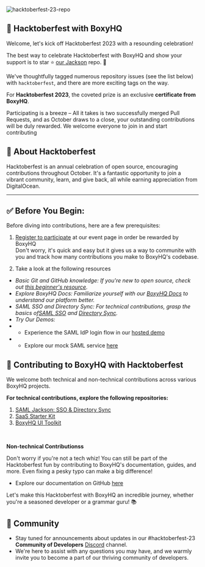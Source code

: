 

![hacktoberfest-23-repo](https://github.com/boxyhq/hacktoberfest-23/assets/66887028/31a42913-60c6-4635-9479-6e6fdbbac51a)

##  🚀 Hacktoberfest with BoxyHQ
Welcome, let's kick off Hacktoberfest 2023 with a resounding celebration!

The best way to celebrate Hacktoberfest with BoxyHQ and show your support is to star ⭐ [our Jackson](https://github.com/boxyhq/jackson) repo. 🤩

 We've thoughtfully tagged numerous repository issues (see the list below) with `hacktoberfest`, and there are more exciting tags on the way.

For **Hacktoberfest 2023**, the coveted prize is an exclusive **certificate from BoxyHQ**.

Participating is a breeze – All it takes is two successfully merged Pull Requests, and as October draws to a close, your outstanding contributions will be duly rewarded.
We welcome everyone to join in and start contributing


## 🌟 About Hacktoberfest
Hacktoberfest is an annual celebration of open source, encouraging contributions throughout October. It's a fantastic opportunity to join a vibrant community, learn, and give back, all while earning appreciation from DigitalOcean.

________

## ✅ Before You Begin:

Before diving into contributions, here are a few prerequisites:

1. [Register to participate](https://events.mlh.io/events/10461-boxyhq-hacktoberfest-2023) at our event page in order be rewarded by BoxyHQ<br>
Don't worry, it's quick and easy but it gives us a way to communite with you and track how many contributions you make to BoxyHQ's codebase. 

2. Take a look at the following resources

- *Basic Git and GitHub knowledge: If you're new to open source, check out [this beginner's resource](https://hacktoberfest.com/participation/#beginner-resources).*
- *Explore BoxyHQ Docs: Familiarize yourself with our [BoxyHQ Docs](https://boxyhq.com/docs/) to understand our platform better.*
- *SAML SSO and Directory Sync: For technical contributions, grasp the basics of[SAML SSO](https://boxyhq.com/docs/jackson/overview) and [Directory Sync](https://boxyhq.com/docs/directory-sync/overview).*
- *Try Our Demos:*
- - Experience the SAML IdP login flow in our  [hosted demo](https://saml-demo.boxyhq.com)
- - Explore our mock SAML service [here](https://mocksaml.com)


## 🌟 Contributing to BoxyHQ with Hacktoberfest

We welcome both technical and non-technical contributions across various BoxyHQ projects.

**For technical contributions, explore the following repositories:**

1. [SAML Jackson: SSO & Directory Sync](https://github.com/boxyhq/jackson)
2. [SaaS Starter Kit](https://github.com/boxyhq/saas-starter-kit)
3. [BoxyHQ UI Toolkit](https://github.com/boxyhq/ui)

<br>

**Non-technical Contributionss**

Don't worry if you're not a tech whiz! You can still be part of the Hacktoberfest fun by contributing to BoxyHQ's documentation, guides, and more. Even fixing a pesky typo can make a big difference!

- Explore our documentation on GitHub [here](https://github.com/boxyhq/website/tree/main/docs)

Let's make this Hacktoberfest with BoxyHQ an incredible journey, whether you're a seasoned developer or a grammar guru! 📚

## 🌟 Community

- Stay tuned for announcements about updates in our #hacktoberfest-23 **Community of Developers** [Discord](https://discord.boxyhq.com) channel. 
- We're here to assist with any questions you may have, and we warmly invite you to become a part of our thriving community of developers. 
